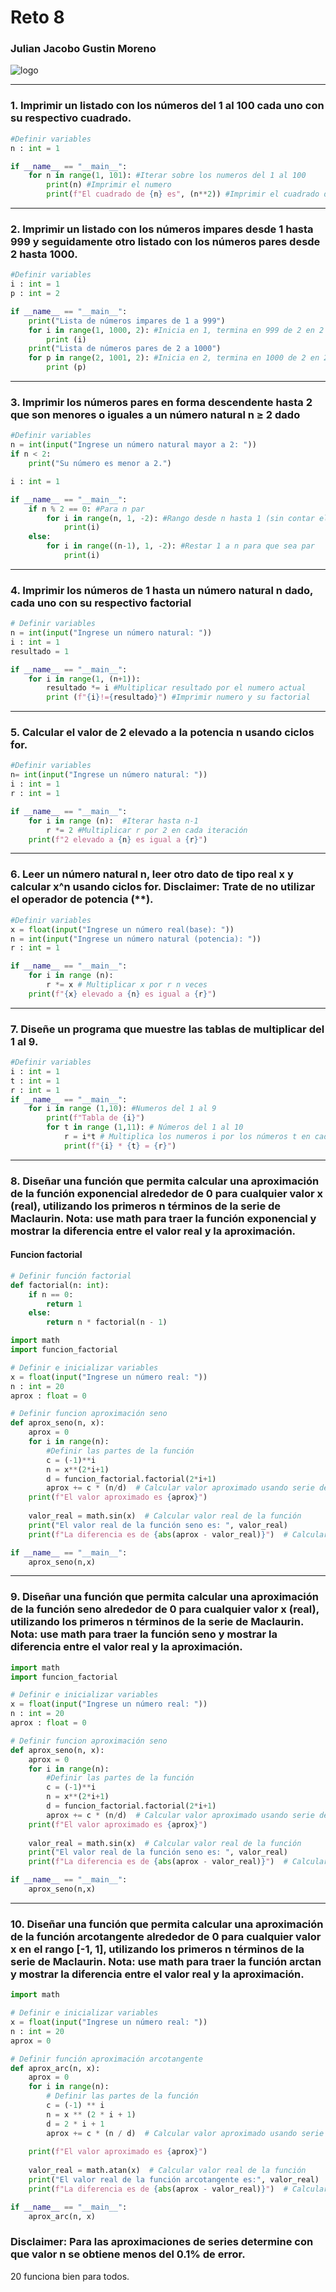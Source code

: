 # Reto 8
### Julian Jacobo Gustin Moreno
![logo](https://camo.githubusercontent.com/a12903c4e2f58575622e5cc1222df41a66748bec5311fb8b769d680428dbb9ff/68747470733a2f2f692e6962622e636f2f767652785072622f412d616469722d756e2d742d74756c6f2e706e67)
***

### 1. Imprimir un listado con los números del 1 al 100 cada uno con su respectivo cuadrado.
```python
#Definir variables
n : int = 1

if __name__ == "__main__":
    for n in range(1, 101): #Iterar sobre los numeros del 1 al 100
        print(n) #Imprimir el numero
        print(f"El cuadrado de {n} es", (n**2)) #Imprimir el cuadrado del numero

```
***
### 2. Imprimir un listado con los números impares desde 1 hasta 999 y seguidamente otro listado con los números pares desde 2 hasta 1000.
```python
#Definir variables
i : int = 1
p : int = 2

if __name__ == "__main__":
    print("Lista de números impares de 1 a 999")
    for i in range(1, 1000, 2): #Inicia en 1, termina en 999 de 2 en 2
        print (i)
    print("Lista de números pares de 2 a 1000") 
    for p in range(2, 1001, 2): #Inicia en 2, termina en 1000 de 2 en 2
        print (p)
```

***
### 3. Imprimir los números pares en forma descendente hasta 2 que son menores o iguales a un número natural n ≥ 2 dado

```python
#Definir variables
n = int(input("Ingrese un número natural mayor a 2: "))
if n < 2:
    print("Su número es menor a 2.")

i : int = 1

if __name__ == "__main__":
    if n % 2 == 0: #Para n par
        for i in range(n, 1, -2): #Rango desde n hasta 1 (sin contar el 1) restando 2 en cada iteración
            print(i)
    else: 
        for i in range((n-1), 1, -2): #Restar 1 a n para que sea par
            print(i)
```

***
### 4. Imprimir los números de 1 hasta un número natural n dado, cada uno con su respectivo factorial
```python
# Definir variables
n = int(input("Ingrese un número natural: "))
i : int = 1
resultado = 1

if __name__ == "__main__":
    for i in range(1, (n+1)):
        resultado *= i #Multiplicar resultado por el numero actual
        print (f"{i}!={resultado}") #Imprimir numero y su factorial
```
***
### 5. Calcular el valor de 2 elevado a la potencia n usando ciclos for.
```python
#Definir variables
n= int(input("Ingrese un número natural: "))
i : int = 1 
r : int = 1

if __name__ == "__main__":
    for i in range (n):  #Iterar hasta n-1
        r *= 2 #Multiplicar r por 2 en cada iteración
    print(f"2 elevado a {n} es igual a {r}")
```
***
### 6. Leer un número natural n, leer otro dato de tipo real x y calcular x^n usando ciclos for. Disclaimer: Trate de no utilizar el operador de potencia (**).
```python
#Definir variables
x = float(input("Ingrese un número real(base): "))
n = int(input("Ingrese un número natural (potencia): "))
r : int = 1

if __name__ == "__main__": 
    for i in range (n):
        r *= x # Multiplicar x por r n veces
    print(f"{x} elevado a {n} es igual a {r}")
```
***
### 7. Diseñe un programa que muestre las tablas de multiplicar del 1 al 9.
```python
#Definir variables
i : int = 1
t : int = 1
r : int = 1
if __name__ == "__main__": 
    for i in range (1,10): #Numeros del 1 al 9
        print(f"Tabla de {i}")
        for t in range (1,11): # Números del 1 al 10
            r = i*t # Multiplica los numeros i por los números t en cada iteración 
            print(f"{i} * {t} = {r}") 

```
***
### 8. Diseñar una función que permita calcular una aproximación de la función exponencial alrededor de 0 para cualquier valor x (real), utilizando los primeros n términos de la serie de Maclaurin. Nota: use math para traer la función exponencial y mostrar la diferencia entre el valor real y la aproximación.
#### Funcion factorial
```python
# Definir función factorial
def factorial(n: int):
    if n == 0:
        return 1
    else:
        return n * factorial(n - 1)
```
```python
import math 
import funcion_factorial

# Definir e inicializar variables
x = float(input("Ingrese un número real: "))
n : int = 20
aprox : float = 0

# Definir funcion aproximación seno
def aprox_seno(n, x):
    aprox = 0
    for i in range(n):
        #Definir las partes de la función
        c = (-1)**i
        n = x**(2*i+1)
        d = funcion_factorial.factorial(2*i+1)
        aprox += c * (n/d)  # Calcular valor aproximado usando serie de Maclaurin
    print(f"El valor aproximado es {aprox}")
    
    valor_real = math.sin(x)  # Calcular valor real de la función
    print("El valor real de la función seno es: ", valor_real)
    print(f"La diferencia es de {abs(aprox - valor_real)}")  # Calcular la diferencia

if __name__ == "__main__":
    aprox_seno(n,x)
```
***
### 9. Diseñar una función que permita calcular una aproximación de la función seno alrededor de 0 para cualquier valor x (real), utilizando los primeros n términos de la serie de Maclaurin. Nota: use math para traer la función seno y mostrar la diferencia entre el valor real y la aproximación.
```python
import math 
import funcion_factorial

# Definir e inicializar variables
x = float(input("Ingrese un número real: "))
n : int = 20
aprox : float = 0

# Definir funcion aproximación seno
def aprox_seno(n, x):
    aprox = 0
    for i in range(n):
        #Definir las partes de la función
        c = (-1)**i
        n = x**(2*i+1)
        d = funcion_factorial.factorial(2*i+1)
        aprox += c * (n/d)  # Calcular valor aproximado usando serie de Maclaurin
    print(f"El valor aproximado es {aprox}")
    
    valor_real = math.sin(x)  # Calcular valor real de la función
    print("El valor real de la función seno es: ", valor_real)
    print(f"La diferencia es de {abs(aprox - valor_real)}")  # Calcular la diferencia

if __name__ == "__main__":
    aprox_seno(n,x)
```
***
### 10. Diseñar una función que permita calcular una aproximación de la función arcotangente alrededor de 0 para cualquier valor x en el rango [-1, 1], utilizando los primeros n términos de la serie de Maclaurin. Nota: use math para traer la función arctan y mostrar la diferencia entre el valor real y la aproximación.

```python
import math 

# Definir e inicializar variables
x = float(input("Ingrese un número real: "))
n : int = 20
aprox = 0

# Definir función aproximación arcotangente
def aprox_arc(n, x):
    aprox = 0
    for i in range(n):
        # Definir las partes de la función
        c = (-1) ** i
        n = x ** (2 * i + 1)
        d = 2 * i + 1
        aprox += c * (n / d)  # Calcular valor aproximado usando serie de Maclaurin
    
    print(f"El valor aproximado es {aprox}")
    
    valor_real = math.atan(x)  # Calcular valor real de la función
    print("El valor real de la función arcotangente es:", valor_real)
    print(f"La diferencia es de {abs(aprox - valor_real)}")  # Calcular la diferencia

if __name__ == "__main__":
    aprox_arc(n, x)
```
### Disclaimer: Para las aproximaciones de series determine con que valor n se obtiene menos del 0.1% de error.

20 funciona bien para todos.

